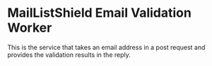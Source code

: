 # MailListShield Email Validation Worker

This is the service that takes an email address in a post request and provides the validation results in the reply.
